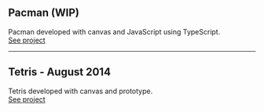 ## Pacman (WIP)
Pacman developed with canvas and JavaScript using TypeScript.  
[See project](https://thomas-hiron.github.io/pacman/)

---

## Tetris - August 2014
Tetris developed with canvas and prototype.  
[See project](https://thomas-hiron.github.io/pacman/)
